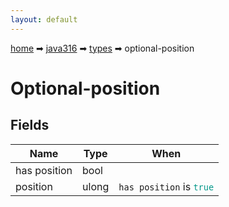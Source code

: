 ```yaml
---
layout: default
---
```


[home](/) ➡ [java316](/protocol/java316) ➡ [types](/protocol/java316/types) ➡ optional-position

# Optional-position

## Fields

Name | Type | When
---|---|:---:
has position | bool | 
position | ulong | <code>has position</code> is <code><span style="color:#009688">true</span></code>

